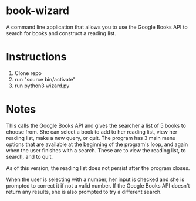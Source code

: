 # book-wizard
A command line application that allows you to use the Google Books API to search for books and construct a reading list.

# Instructions

1. Clone repo
2. run "source bin/activate"
3. run python3 wizard.py

# Notes

This calls the Google Books API and gives the searcher a list of 5 books to choose from. She can select a book to add to her reading list, view her reading list, make a new query, or quit. The program has 3 main menu options that are available at the beginning of the program's loop, and again when the user finishes with a search. These are to view the reading list, to search, and to quit.

As of this version, the reading list does not persist after the program closes. 

When the user is selecting with a number, her input is checked and she is prompted to correct it if not a valid number. If the Google Books API doesn't return any results, she is also prompted to try a different search.
